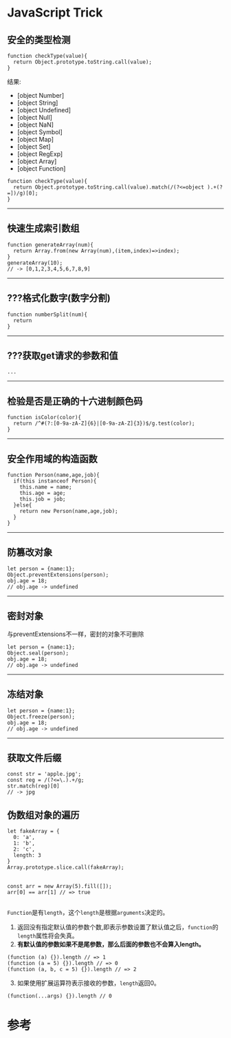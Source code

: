 # JavaScript Trick
## 安全的类型检测
```
function checkType(value){
  return Object.prototype.toString.call(value);
}
```
结果:
+ [object Number]
+ [object String]
+ [object Undefined]
+ [object Null]
+ [object NaN]
+ [object Symbol]
+ [object Map]
+ [object Set]
+ [object RegExp]
+ [object Array]
+ [object Function]
```
function checkType(value){
  return Object.prototype.toString.call(value).match(/(?<=object ).+(?=])/g)[0];
}
```
---
## 快速生成索引数组
```
function generateArray(num){
  return Array.from(new Array(num),(item,index)=>index);
}
generateArray(10);
// -> [0,1,2,3,4,5,6,7,8,9]
```
---
## ???格式化数字(数字分割)
```
function numberSplit(num){
  return 
}
```
---
## ???获取get请求的参数和值
```
...
```
---
## 检验是否是正确的十六进制颜色码
```
function isColor(color){
  return /^#(?:[0-9a-zA-Z]{6}|[0-9a-zA-Z]{3})$/g.test(color);
}
```
---
## 安全作用域的构造函数
```
function Person(name,age,job){
  if(this instanceof Person){
    this.name = name;
    this.age = age;
    this.job = job;
  }else{
    return new Person(name,age,job);
  }
}
```
---
## 防篡改对象
```
let person = {name:1};
Object.preventExtensions(person);
obj.age = 18;
// obj.age -> undefined
```
---
## 密封对象
与preventExtensions不一样，密封的对象不可删除
```
let person = {name:1};
Object.seal(person);
obj.age = 18;
// obj.age -> undefined
```
---
## 冻结对象
```
let person = {name:1};
Object.freeze(person);
obj.age = 18;
// obj.age -> undefined
```
---
## 获取文件后缀
```
const str = 'apple.jpg';
const reg = /(?<=\.).+/g;
str.match(reg)[0]
// -> jpg
```

## 伪数组对象的遍历
```
let fakeArray = {
  0: 'a',
  1: 'b',
  2: 'c',
  length: 3
}
Array.prototype.slice.call(fakeArray);
```

## 
```
const arr = new Array(5).fill([]);
arr[0] == arr[1] // => true
```

## 
`Function`是有`length`，这个`length`是根据`arguments`决定的。
1. 返回没有指定默认值的参数个数,即表示参数设置了默认值之后，`function`的`length`属性将会失真。
2. **有默认值的参数如果不是尾参数，那么后面的参数也不会算入length。**
```
(function (a) {}).length // => 1
(function (a = 5) {}).length // => 0
(function (a, b, c = 5) {}).length // => 2
```
3. 如果使用扩展运算符表示接收的参数，`length`返回0。
```
(function(...args) {}).length // 0
```

# 参考
[](https://juejin.im/post/5ef17819f265da02e47d939e)
